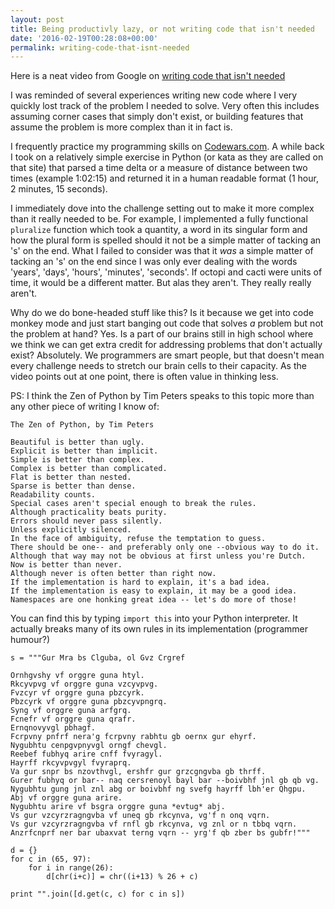 ```yaml
---
layout: post
title: Being productivly lazy, or not writing code that isn't needed
date: '2016-02-19T00:28:08+00:00'
permalink: writing-code-that-isnt-needed
---
```

Here is a neat video from Google on [writing code that isn't needed][1]

I was reminded of several experiences writing new code where I very quickly lost track of the problem I needed to solve. Very often this includes assuming corner cases that simply don't exist, or building features that assume the problem is more complex than it in fact is.

I frequently practice my programming skills on [Codewars.com][2]. A while back I took on a relatively simple exercise in Python (or kata as they are called on that site) that parsed a time delta or a measure of distance between two times (example 1:02:15) and returned it in a human readable format (1 hour, 2 minutes, 15 seconds).

I immediately dove into the challenge setting out to make it more complex than it really needed to be. For example, I implemented a fully functional `pluralize` function which took a quantity, a word in its singular form and how the plural form is spelled should it not be a simple matter of tacking an 's' on the end. What I failed to consider was that it _was_ a simple matter of tacking an 's' on the end since I was only ever dealing with the words 'years', 'days', 'hours', 'minutes', 'seconds'. If octopi and cacti were units of time, it would be a different matter. But alas they aren't. They really really aren't. 

Why do we do bone-headed stuff like this? Is it because we get into code monkey mode and just start banging out code that solves _a_ problem but not the problem at hand? Yes. Is a part of our brains still in high school where we think we can get extra credit for addressing problems that don't actually exist? Absolutely. We programmers are smart people, but that doesn't mean every challenge needs to stretch our brain cells to their capacity. As the video points out at one point, there is often value in thinking less.

PS: I think the Zen of Python by Tim Peters speaks to this topic more than any other piece of writing I know of:

> 
    The Zen of Python, by Tim Peters
>
    Beautiful is better than ugly.
    Explicit is better than implicit.
    Simple is better than complex.
    Complex is better than complicated.
    Flat is better than nested.
    Sparse is better than dense.
    Readability counts.
    Special cases aren't special enough to break the rules.
    Although practicality beats purity.
    Errors should never pass silently.
    Unless explicitly silenced.
    In the face of ambiguity, refuse the temptation to guess.
    There should be one-- and preferably only one --obvious way to do it.
    Although that way may not be obvious at first unless you're Dutch.
    Now is better than never.
    Although never is often better than right now.
    If the implementation is hard to explain, it's a bad idea.
    If the implementation is easy to explain, it may be a good idea.
    Namespaces are one honking great idea -- let's do more of those!

You can find this by typing `import this` into your Python interpreter. It actually breaks many of its own rules in its implementation (programmer humour?)

    s = """Gur Mra bs Clguba, ol Gvz Crgref

    Ornhgvshy vf orggre guna htyl.
    Rkcyvpvg vf orggre guna vzcyvpvg.
    Fvzcyr vf orggre guna pbzcyrk.
    Pbzcyrk vf orggre guna pbzcyvpngrq.
    Syng vf orggre guna arfgrq.
    Fcnefr vf orggre guna qrafr.
    Ernqnovyvgl pbhagf.
    Fcrpvny pnfrf nera'g fcrpvny rabhtu gb oernx gur ehyrf.
    Nygubhtu cenpgvpnyvgl orngf chevgl.
    Reebef fubhyq arire cnff fvyragyl.
    Hayrff rkcyvpvgyl fvyraprq.
    Va gur snpr bs nzovthvgl, ershfr gur grzcgngvba gb thrff.
    Gurer fubhyq or bar-- naq cersrenoyl bayl bar --boivbhf jnl gb qb vg.
    Nygubhtu gung jnl znl abg or boivbhf ng svefg hayrff lbh'er Qhgpu.
    Abj vf orggre guna arire.
    Nygubhtu arire vf bsgra orggre guna *evtug* abj.
    Vs gur vzcyrzragngvba vf uneq gb rkcynva, vg'f n onq vqrn.
    Vs gur vzcyrzragngvba vf rnfl gb rkcynva, vg znl or n tbbq vqrn.
    Anzrfcnprf ner bar ubaxvat terng vqrn -- yrg'f qb zber bs gubfr!"""

    d = {}
    for c in (65, 97):
        for i in range(26):
            d[chr(i+c)] = chr((i+13) % 26 + c)

    print "".join([d.get(c, c) for c in s])


  [1]: https://youtu.be/JOAq3YN45YE
  [2]: http://www.codewars.com

